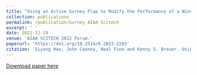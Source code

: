```yaml
---
title: "Using an Active Gurney Flap to Modify the Performance of a Wind Turbine Wing Section"
collection: publications
permalink: /publication/Gurney AIAA Scitech
excerpt: ' '
date: 2021-12-29
venue: 'AIAA SCITECH 2022 Forum.'
paperurl: 'https://doi.org/10.2514/6.2022-2293'
citation: 'Siyang Hao, John Cooney, Neal Fine and Kenny S. Breuer. Using an Active Gurney Flap to Modify the Performance of a Wind Turbine Wing Section [C]. SCITECH 2022 Forum. AIAA 2022-2293'
---
```


[Download paper here](http://siyanghao.github.io/files/2022_Gurney.pdf)
